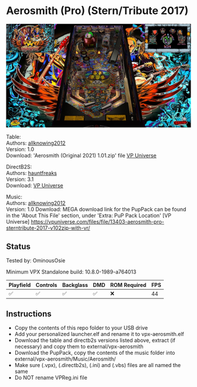 # Aerosmith (Pro) (Stern/Tribute 2017) 

![Table Preview](../../images/vpx-aerosmith-preview.jpg)

Table:  
Authors: [allknowing2012](https://vpuniverse.com/profile/5615-allknowing2012/)  
Version: 1.0  
Download: 'Aerosmith (Original 2021) 1.01.zip' file [VP Universe](https://vpuniverse.com/files/file/13403-aerosmith-pro-sterntribute-2017-v102zip-with-vr/) 

DirectB2S:  
Authors: [hauntfreaks](https://vpuniverse.com/profile/5216-hauntfreaks/)  
Version: 3.1  
Download: [VP Universe](https://vpuniverse.com/files/file/13413-aerosmith-stern-2017flex-b2s-with-full-dmd/)

Music:  
Authors: [allknowing2012](https://vpuniverse.com/profile/5615-allknowing2012/)  
Version: 1.0 
Download: MEGA download link for the PupPack can be found in the 'About This File' section, under 'Extra: PuP Pack Location'
[VP Universe] https://vpuniverse.com/files/file/13403-aerosmith-pro-sterntribute-2017-v102zip-with-vr/

## Status 

Tested by: OminousOsie

Minimum VPX Standalone build: 10.8.0-1989-a764013

| Playfield | Controls | Backglass | DMD | ROM Required | FPS | 
|-----------|----------|-----------|-----|--------------|-----|
| :white_check_mark: | :white_check_mark: | :white_check_mark: | :white_check_mark: | :x: | 44 |

## Instructions

- Copy the contents of this repo folder to your USB drive
- Add your personalized launcher.elf and rename it to vpx-aerosmith.elf
- Download the table and directb2s versions listed above, extract (if necessary) and copy them to external/vpx-aerosmith
- Download the PupPack, copy the contents of the music folder into external/vpx-aerosmith/Music/Aerosmith/
- Make sure (.vpx), (.directb2s), (.ini) and (.vbs) files are all named the same
- Do NOT rename VPReg.ini file
